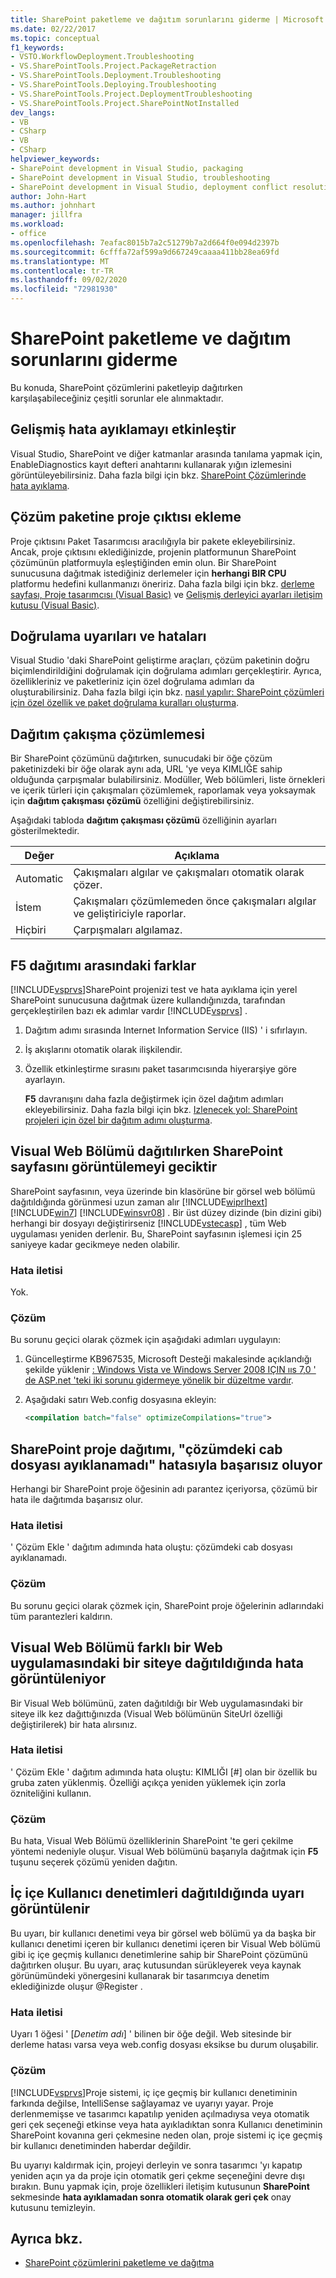 ```yaml
---
title: SharePoint paketleme ve dağıtım sorunlarını giderme | Microsoft Docs
ms.date: 02/22/2017
ms.topic: conceptual
f1_keywords:
- VSTO.WorkflowDeployment.Troubleshooting
- VS.SharePointTools.Project.PackageRetraction
- VS.SharePointTools.Deployment.Troubleshooting
- VS.SharePointTools.Deploying.Troubleshooting
- VS.SharePointTools.Project.DeploymentTroubleshooting
- VS.SharePointTools.Project.SharePointNotInstalled
dev_langs:
- VB
- CSharp
- VB
- CSharp
helpviewer_keywords:
- SharePoint development in Visual Studio, packaging
- SharePoint development in Visual Studio, troubleshooting
- SharePoint development in Visual Studio, deployment conflict resolution
author: John-Hart
ms.author: johnhart
manager: jillfra
ms.workload:
- office
ms.openlocfilehash: 7eafac8015b7a2c51279b7a2d664f0e094d2397b
ms.sourcegitcommit: 6cfffa72af599a9d667249caaaa411bb28ea69fd
ms.translationtype: MT
ms.contentlocale: tr-TR
ms.lasthandoff: 09/02/2020
ms.locfileid: "72981930"
---
```

# <a name="troubleshoot-sharepoint-packaging-and-deployment"></a>SharePoint paketleme ve dağıtım sorunlarını giderme
  Bu konuda, SharePoint çözümlerini paketleyip dağıtırken karşılaşabileceğiniz çeşitli sorunlar ele alınmaktadır.

## <a name="enable-enhanced-debugging"></a>Gelişmiş hata ayıklamayı etkinleştir
 Visual Studio, SharePoint ve diğer katmanlar arasında tanılama yapmak için, EnableDiagnostics kayıt defteri anahtarını kullanarak yığın izlemesini görüntüleyebilirsiniz. Daha fazla bilgi için bkz. [SharePoint Çözümlerinde hata ayıklama](../sharepoint/debugging-sharepoint-solutions.md).

## <a name="add-project-output-to-the-solution-package"></a>Çözüm paketine proje çıktısı ekleme
 Proje çıktısını Paket Tasarımcısı aracılığıyla bir pakete ekleyebilirsiniz. Ancak, proje çıktısını eklediğinizde, projenin platformunun SharePoint çözümünün platformuyla eşleştiğinden emin olun. Bir SharePoint sunucusuna dağıtmak istediğiniz derlemeler için **herhangi BIR CPU** platformu hedefini kullanmanızı öneririz. Daha fazla bilgi için bkz. [derleme sayfası, Proje tasarımcısı &#40;Visual Basic&#41;](../ide/reference/compile-page-project-designer-visual-basic.md) ve [Gelişmiş derleyici ayarları iletişim kutusu &#40;Visual Basic&#41;](../ide/reference/advanced-compiler-settings-dialog-box-visual-basic.md).

## <a name="validation-warnings-and-errors"></a>Doğrulama uyarıları ve hataları
 Visual Studio 'daki SharePoint geliştirme araçları, çözüm paketinin doğru biçimlendirildiğini doğrulamak için doğrulama adımları gerçekleştirir. Ayrıca, özellikleriniz ve paketleriniz için özel doğrulama adımları da oluşturabilirsiniz. Daha fazla bilgi için bkz. [nasıl yapılır: SharePoint çözümleri için özel özellik ve paket doğrulama kuralları oluşturma](../sharepoint/how-to-create-custom-feature-and-package-validation-rules-for-sharepoint-solutions.md).

## <a name="deployment-conflict-resolution"></a>Dağıtım çakışma çözümlemesi
 Bir SharePoint çözümünü dağıtırken, sunucudaki bir öğe çözüm paketinizdeki bir öğe olarak aynı ada, URL 'ye veya KIMLIĞE sahip olduğunda çarpışmalar bulabilirsiniz. Modüller, Web bölümleri, liste örnekleri ve içerik türleri için çakışmaları çözümlemek, raporlamak veya yoksaymak için **dağıtım çakışması çözümü** özelliğini değiştirebilirsiniz.

 Aşağıdaki tabloda **dağıtım çakışması çözümü** özelliğinin ayarları gösterilmektedir.

|Değer|Açıklama|
|-----------|-----------------|
|Automatic|Çakışmaları algılar ve çakışmaları otomatik olarak çözer.|
|İstem|Çakışmaları çözümlemeden önce çakışmaları algılar ve geliştiriciyle raporlar.|
|Hiçbiri|Çarpışmaları algılamaz.|

## <a name="differences-between-f5-deployment"></a>F5 dağıtımı arasındaki farklar
 [!INCLUDE[vsprvs](../sharepoint/includes/vsprvs-md.md)]SharePoint projenizi test ve hata ayıklama için yerel SharePoint sunucusuna dağıtmak üzere kullandığınızda, tarafından gerçekleştirilen bazı ek adımlar vardır [!INCLUDE[vsprvs](../sharepoint/includes/vsprvs-md.md)] .

1. Dağıtım adımı sırasında Internet Information Service (IIS) ' i sıfırlayın.

2. İş akışlarını otomatik olarak ilişkilendir.

3. Özellik etkinleştirme sırasını paket tasarımcısında hiyerarşiye göre ayarlayın.

   **F5** davranışını daha fazla değiştirmek için özel dağıtım adımları ekleyebilirsiniz. Daha fazla bilgi için bkz. [Izlenecek yol: SharePoint projeleri için özel bir dağıtım adımı oluşturma](../sharepoint/walkthrough-creating-a-custom-deployment-step-for-sharepoint-projects.md).

## <a name="delay-displaying-sharepoint-page-when-deploy-visual-web-part"></a>Visual Web Bölümü dağıtılırken SharePoint sayfasını görüntülemeyi geciktir
 SharePoint sayfasının, veya üzerinde bin klasörüne bir görsel web bölümü dağıtıldığında görünmesi uzun zaman alır [!INCLUDE[wiprlhext](../sharepoint/includes/wiprlhext-md.md)] [!INCLUDE[win7](../sharepoint/includes/win7-md.md)] [!INCLUDE[winsvr08](../sharepoint/includes/winsvr08-md.md)] . Bir üst düzey dizinde (bin dizini gibi) herhangi bir dosyayı değiştirirseniz [!INCLUDE[vstecasp](../sharepoint/includes/vstecasp-md.md)] , tüm Web uygulaması yeniden derlenir. Bu, SharePoint sayfasının işlemesi için 25 saniyeye kadar gecikmeye neden olabilir.

### <a name="error-message"></a>Hata iletisi
 Yok.

### <a name="resolution"></a>Çözüm
 Bu sorunu geçici olarak çözmek için aşağıdaki adımları uygulayın:

1. Güncelleştirme KB967535, Microsoft Desteği makalesinde açıklandığı şekilde yüklenir [: Windows Vista ve Windows Server 2008 IÇIN ııs 7,0 ' de ASP.net 'teki iki sorunu gidermeye yönelik bir düzeltme vardır](https://support.microsoft.com/help/967535).

2. Aşağıdaki satırı Web.config dosyasına ekleyin:

    ```xml
    <compilation batch="false" optimizeCompilations="true">
    ```

## <a name="sharepoint-project-deployment-fails-with-error-failed-to-extract-the-cab-file-in-the-solution"></a>SharePoint proje dağıtımı, "çözümdeki cab dosyası ayıklanamadı" hatasıyla başarısız oluyor
 Herhangi bir SharePoint proje öğesinin adı parantez içeriyorsa, çözümü bir hata ile dağıtımda başarısız olur.

### <a name="error-message"></a>Hata iletisi
 ' Çözüm Ekle ' dağıtım adımında hata oluştu: çözümdeki cab dosyası ayıklanamadı.

### <a name="resolution"></a>Çözüm
 Bu sorunu geçici olarak çözmek için, SharePoint proje öğelerinin adlarındaki tüm parantezleri kaldırın.

## <a name="error-appears-when-deploying-a-visual-web-part-to-a-site-on-a-different-web-application"></a>Visual Web Bölümü farklı bir Web uygulamasındaki bir siteye dağıtıldığında hata görüntüleniyor
 Bir Visual Web bölümünü, zaten dağıtıldığı bir Web uygulamasındaki bir siteye ilk kez dağıttığınızda (Visual Web bölümünün SiteUrl özelliği değiştirilerek) bir hata alırsınız.

### <a name="error-message"></a>Hata iletisi
 ' Çözüm Ekle ' dağıtım adımında hata oluştu: KIMLIĞI [#] olan bir özellik bu gruba zaten yüklenmiş. Özelliği açıkça yeniden yüklemek için zorla özniteliğini kullanın.

### <a name="resolution"></a>Çözüm
 Bu hata, Visual Web Bölümü özelliklerinin SharePoint 'te geri çekilme yöntemi nedeniyle oluşur. Visual Web bölümünü başarıyla dağıtmak için **F5** tuşunu seçerek çözümü yeniden dağıtın.

## <a name="warning-appears-when-deploying-nested-user-controls"></a>İç içe Kullanıcı denetimleri dağıtıldığında uyarı görüntülenir
 Bu uyarı, bir kullanıcı denetimi veya bir görsel web bölümü ya da başka bir kullanıcı denetimi içeren bir kullanıcı denetimi içeren bir Visual Web bölümü gibi iç içe geçmiş kullanıcı denetimlerine sahip bir SharePoint çözümünü dağıtırken oluşur. Bu uyarı, araç kutusundan sürükleyerek veya kaynak görünümündeki yönergesini kullanarak bir tasarımcıya denetim eklediğinizde oluşur @Register .

### <a name="error-message"></a>Hata iletisi
 Uyarı 1 öğesi ' [*Denetim adı*] ' bilinen bir öğe değil. Web sitesinde bir derleme hatası varsa veya web.config dosyası eksikse bu durum oluşabilir.

### <a name="resolution"></a>Çözüm
 [!INCLUDE[vsprvs](../sharepoint/includes/vsprvs-md.md)]Proje sistemi, iç içe geçmiş bir kullanıcı denetiminin farkında değilse, IntelliSense sağlayamaz ve uyarıyı yayar. Proje derlenmemişse ve tasarımcı kapatılıp yeniden açılmadıysa veya otomatik geri çek seçeneği etkinse veya hata ayıkladıktan sonra Kullanıcı denetiminin SharePoint kovanına geri çekmesine neden olan, proje sistemi iç içe geçmiş bir kullanıcı denetiminden haberdar değildir.

 Bu uyarıyı kaldırmak için, projeyi derleyin ve sonra tasarımcı 'yı kapatıp yeniden açın ya da proje için otomatik geri çekme seçeneğini devre dışı bırakın. Bunu yapmak için, proje özellikleri iletişim kutusunun **SharePoint** sekmesinde **hata ayıklamadan sonra otomatik olarak geri çek** onay kutusunu temizleyin.

## <a name="see-also"></a>Ayrıca bkz.

- [SharePoint çözümlerini paketleme ve dağıtma](../sharepoint/packaging-and-deploying-sharepoint-solutions.md)